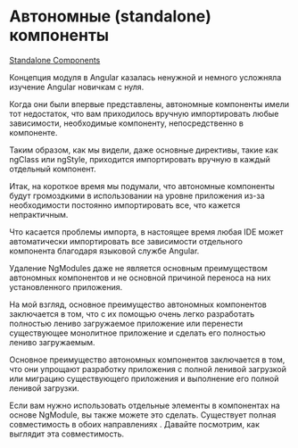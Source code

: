 # Автономные (standalone) компоненты

[Standalone Components](https://blog.angular-university.io/angular-standalone-components/)

Концепция модуля в Angular казалась ненужной и немного усложняла изучение Angular новичкам с нуля.

Когда они были впервые представлены, автономные компоненты имели тот недостаток, что вам приходилось вручную импортировать любые зависимости, необходимые компоненту, непосредственно в компоненте.

Таким образом, как мы видели, даже основные директивы, такие как ngClass или ngStyle, приходится импортировать вручную в каждый отдельный компонент.

Итак, на короткое время мы подумали, что автономные компоненты будут громоздкими в использовании на уровне приложения из-за необходимости постоянно импортировать все, что кажется непрактичным.

Что касается проблемы импорта, в настоящее время любая IDE может автоматически импортировать все зависимости отдельного компонента благодаря языковой службе Angular.

Удаление NgModules даже не является основным преимуществом автономных компонентов и не основной причиной переноса на них установленного приложения.

На мой взгляд, основное преимущество автономных компонентов заключается в том, что с их помощью очень легко разработать полностью лениво загружаемое приложение или перенести существующее монолитное приложение и сделать его полностью лениво загружаемым.

Основное преимущество автономных компонентов заключается в том, что они упрощают разработку приложения с полной ленивой загрузкой или миграцию существующего приложения и выполнение его полной ленивой загрузки.

Если вам нужно использовать отдельные элементы в компонентах на основе NgModule, вы также можете это сделать. Существует полная совместимость в обоих направлениях . Давайте посмотрим, как выглядит эта совместимость.
